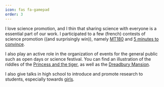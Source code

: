 ```yaml
---
icon: fas fa-gamepad
order: 3
---
```


I love science promotion, and I thin that sharing science with everyone is a essential part of our work. 
I participated to a few (french) contests of science promotion ((and surprisingly win)), namely [MT180](https://www.youtube.com/watch?v=LdVQyov38sQ) and [5 minutes to convince](/assets/pdf/5_minutes_pour_convaincre.pdf).

I also play an active role in the organization of events for the general public such as open days or science festival. You can find an illustration of the riddles of the [Princess and the tiger](/assets/pdf/tiger.pdf), as well as the [Dreadbury Mansion](/assets/pdf/agatha.pdf).

I also give talks in high school to introduce and promote research to students, especially towards [girls](https://filles-et-maths.fr/).
